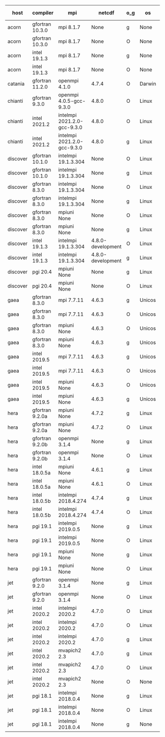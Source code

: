 

| host     | compiler                              | mpi                      | netcdf        | o_g        | os       | build       | u_pass          | u_fail          | s_pass            | s_fail            | e_pass             | e_fail             | nuopc_pass       | nuopc_fail       | artifacts link          |
|----------|---------------------------------------|--------------------------|---------------|------------|----------|-------------|-----------------|-----------------|-------------------|-------------------|--------------------|--------------------|------------------|------------------|-------------------------|
| acorn | gfortran 10.3.0 | mpi 8.1.7  | None  | g | None | FAIL | None | None | None | None | None | None | None | None | <a href="https://github.com/esmf-org/esmf-test-artifacts/tree/7005a80218c76cc72a705f77638c2cd0fffa931c/develop/gfortran/10.3.0/g/mpi/8.1.7" target="_blank">7005a80</a> | 
| acorn | gfortran 10.3.0 | mpi 8.1.7  | None  | O | None | FAIL | None | None | None | None | None | None | None | None | <a href="https://github.com/esmf-org/esmf-test-artifacts/tree/ebdcda1d7d738476f84e25fcd91338e860d80b39/develop/gfortran/10.3.0/O/mpi/8.1.7" target="_blank">ebdcda1</a> | 
| acorn | intel 19.1.3 | mpi 8.1.7  | None  | g | None | FAIL | None | None | None | None | None | None | None | None | <a href="https://github.com/esmf-org/esmf-test-artifacts/tree/27be80646af71c09981f21fd3782356531a7f316/develop/intel/19.1.3/g/mpi/8.1.7" target="_blank">27be806</a> | 
| acorn | intel 19.1.3 | mpi 8.1.7  | None  | O | None | FAIL | None | None | None | None | None | None | None | None | <a href="https://github.com/esmf-org/esmf-test-artifacts/tree/3540eec4c456dab52cb43e8a266c9c9284cc1a2c/develop/intel/19.1.3/O/mpi/8.1.7" target="_blank">3540eec</a> | 
| catania | gfortran 11.2.0 | openmpi 4.1.0  | 4.7.4  | O | Darwin | PASS | None | None | None | None | None | None | None | None | <a href="https://github.com/esmf-org/esmf-test-artifacts/tree/9b528af4b03f4f16a3f482fe78a32646267ea3ff/develop/gfortran/11.2.0/O/openmpi/4.1.0" target="_blank">9b528af</a> | 
| chianti | gfortran 9.3.0 | openmpi 4.0.5-gcc-9.3.0  | 4.8.0  | O | Linux | PASS | None | None | None | None | None | None | None | None | <a href="https://github.com/esmf-org/esmf-test-artifacts/tree/8bb567d3724898e7e23def6ea5e4521f8bc68b50/develop/gfortran/9.3.0/O/openmpi/4.0.5-gcc-9.3.0" target="_blank">8bb567d</a> | 
| chianti | intel 2021.2 | intelmpi 2021.2.0-gcc-9.3.0  | 4.8.0  | O | Linux | PASS | 13873 | 0 | 49 | 0 | 80 | 0 | 52 | 0 | <a href="https://github.com/esmf-org/esmf-test-artifacts/tree/7eabf1a6df627a19ee895a0a6e2bc9566cc6bfa0/develop/intel/2021.2/O/intelmpi/2021.2.0-gcc-9.3.0" target="_blank">7eabf1a</a> | 
| chianti | intel 2021.2 | intelmpi 2021.2.0-gcc-9.3.0  | 4.8.0  | g | Linux | PASS | 13873 | 0 | 49 | 0 | 80 | 0 | 52 | 0 | <a href="https://github.com/esmf-org/esmf-test-artifacts/tree/097ef0a93db64b88c602581e0f1f04b247e1fa61/develop/intel/2021.2/g/intelmpi/2021.2.0-gcc-9.3.0" target="_blank">097ef0a</a> | 
| discover | gfortran 10.1.0 | intelmpi 19.1.3.304  | None  | O | Linux | PASS | 13858 | 15 | 49 | 0 | 80 | 0 | 52 | 0 | <a href="https://github.com/esmf-org/esmf-test-artifacts/tree/e8342c420ab48101d608263e633832f42b770b11/develop/gfortran/10.1.0/O/intelmpi/19.1.3.304" target="_blank">e8342c4</a> | 
| discover | gfortran 10.1.0 | intelmpi 19.1.3.304  | None  | g | Linux | PASS | 13858 | 15 | 49 | 0 | 80 | 0 | 52 | 0 | <a href="https://github.com/esmf-org/esmf-test-artifacts/tree/9a5d2f4971289f4c6aab193c86c1b64f328bf2bf/develop/gfortran/10.1.0/g/intelmpi/19.1.3.304" target="_blank">9a5d2f4</a> | 
| discover | gfortran 8.3.0 | intelmpi 19.1.3.304  | None  | O | Linux | PASS | 13858 | 15 | 49 | 0 | 80 | 0 | 52 | 0 | <a href="https://github.com/esmf-org/esmf-test-artifacts/tree/4a43b53ee4e722d7875d438517ee8d306ddb78e2/develop/gfortran/8.3.0/O/intelmpi/19.1.3.304" target="_blank">4a43b53</a> | 
| discover | gfortran 8.3.0 | intelmpi 19.1.3.304  | None  | g | Linux | PASS | 13858 | 15 | 49 | 0 | 80 | 0 | 52 | 0 | <a href="https://github.com/esmf-org/esmf-test-artifacts/tree/0ada3ee9ba9afad90b08ef2739beb2fd7a0b0221/develop/gfortran/8.3.0/g/intelmpi/19.1.3.304" target="_blank">0ada3ee</a> | 
| discover | gfortran 8.3.0 | mpiuni None  | None  | O | Linux | PASS | 12317 | 0 | 8 | 0 | 43 | 0 | None | None | <a href="https://github.com/esmf-org/esmf-test-artifacts/tree/8394f98bbe48f420189567a0b9935073a332dfd4/develop/gfortran/8.3.0/O/mpiuni/None" target="_blank">8394f98</a> | 
| discover | gfortran 8.3.0 | mpiuni None  | None  | g | Linux | PASS | 12317 | 0 | 8 | 0 | 43 | 0 | None | None | <a href="https://github.com/esmf-org/esmf-test-artifacts/tree/a64831b9079f7ad3b0fd1fc49fd14402e670f72d/develop/gfortran/8.3.0/g/mpiuni/None" target="_blank">a64831b</a> | 
| discover | intel 19.1.3 | intelmpi 19.1.3.304  | 4.8.0-development  | O | Linux | PASS | 13873 | 0 | 49 | 0 | 80 | 0 | 52 | 0 | <a href="https://github.com/esmf-org/esmf-test-artifacts/tree/47d0e17e0b4fb2f61c9baf49248d9b6a809f277f/develop/intel/19.1.3/O/intelmpi/19.1.3.304" target="_blank">47d0e17</a> | 
| discover | intel 19.1.3 | intelmpi 19.1.3.304  | 4.8.0-development  | g | Linux | PASS | 13873 | 0 | 49 | 0 | 80 | 0 | 52 | 0 | <a href="https://github.com/esmf-org/esmf-test-artifacts/tree/5b9288520c3f443665ad0e20bb10f778c0ab9352/develop/intel/19.1.3/g/intelmpi/19.1.3.304" target="_blank">5b92885</a> | 
| discover | pgi 20.4 | mpiuni None  | None  | g | Linux | PASS | 11692 | 625 | 4 | 4 | 40 | 3 | None | None | <a href="https://github.com/esmf-org/esmf-test-artifacts/tree/b829d97d753599f8cc95c2b87d69523362603657/develop/pgi/20.4/g/mpiuni/None" target="_blank">b829d97</a> | 
| discover | pgi 20.4 | mpiuni None  | None  | O | Linux | PASS | 11692 | 625 | 6 | 2 | 40 | 3 | None | None | <a href="https://github.com/esmf-org/esmf-test-artifacts/tree/3396befa31b652fa515b763633e146ab85efd719/develop/pgi/20.4/O/mpiuni/None" target="_blank">3396bef</a> | 
| gaea | gfortran 8.3.0 | mpi 7.7.11  | 4.6.3  | g | Unicos | PASS | 13872 | 1 | 49 | 0 | 80 | 0 | 47 | 5 | <a href="https://github.com/esmf-org/esmf-test-artifacts/tree/e094939e3ab663c07cb28db3f7fb73f4cbfacf04/develop/gfortran/8.3.0/g/mpi/7.7.11" target="_blank">e094939</a> | 
| gaea | gfortran 8.3.0 | mpi 7.7.11  | 4.6.3  | O | Unicos | PASS | 13872 | 1 | 49 | 0 | 80 | 0 | 47 | 5 | <a href="https://github.com/esmf-org/esmf-test-artifacts/tree/b5dc4edd56583e6c47fcf61dad400d6f38bdf07d/develop/gfortran/8.3.0/O/mpi/7.7.11" target="_blank">b5dc4ed</a> | 
| gaea | gfortran 8.3.0 | mpiuni None  | 4.6.3  | O | Unicos | PASS | 12317 | 0 | 8 | 0 | 43 | 0 | None | None | <a href="https://github.com/esmf-org/esmf-test-artifacts/tree/3022fd7457fa66eb3487fd6f771caf0acf1e95cb/develop/gfortran/8.3.0/O/mpiuni/None" target="_blank">3022fd7</a> | 
| gaea | gfortran 8.3.0 | mpiuni None  | 4.6.3  | g | Unicos | PASS | 12317 | 0 | 8 | 0 | 43 | 0 | None | None | <a href="https://github.com/esmf-org/esmf-test-artifacts/tree/921058de7e5089786fd1c2e3fc036b83b0f3da5d/develop/gfortran/8.3.0/g/mpiuni/None" target="_blank">921058d</a> | 
| gaea | intel 2019.5 | mpi 7.7.11  | 4.6.3  | g | Unicos | PASS | 13858 | 15 | 49 | 0 | 80 | 0 | 47 | 5 | <a href="https://github.com/esmf-org/esmf-test-artifacts/tree/bcdb10b6f05225f045859b767844912c8b553696/develop/intel/2019.5/g/mpi/7.7.11" target="_blank">bcdb10b</a> | 
| gaea | intel 2019.5 | mpi 7.7.11  | 4.6.3  | O | Unicos | PASS | 13858 | 15 | 49 | 0 | 80 | 0 | 47 | 5 | <a href="https://github.com/esmf-org/esmf-test-artifacts/tree/2277bf1f4a6892b2bc26ff886f48d410894eb69c/develop/intel/2019.5/O/mpi/7.7.11" target="_blank">2277bf1</a> | 
| gaea | intel 2019.5 | mpiuni None  | 4.6.3  | O | Unicos | PASS | 12302 | 15 | 8 | 0 | 43 | 0 | None | None | <a href="https://github.com/esmf-org/esmf-test-artifacts/tree/410037699409331d4dfb0da86eccaefcce93dd15/develop/intel/2019.5/O/mpiuni/None" target="_blank">4100376</a> | 
| gaea | intel 2019.5 | mpiuni None  | 4.6.3  | g | Unicos | PASS | 12302 | 15 | 8 | 0 | 43 | 0 | None | None | <a href="https://github.com/esmf-org/esmf-test-artifacts/tree/525c66aab3a24db7b13011224b74689ef8cb73be/develop/intel/2019.5/g/mpiuni/None" target="_blank">525c66a</a> | 
| hera | gfortran 9.2.0a | mpiuni None  | 4.7.2  | g | Linux | PASS | 12317 | 0 | 8 | 0 | 43 | 0 | None | None | <a href="https://github.com/esmf-org/esmf-test-artifacts/tree/a9be08c5b49ed23033547a2e243c7f4457e1f611/develop/gfortran/9.2.0a/g/mpiuni/None" target="_blank">a9be08c</a> | 
| hera | gfortran 9.2.0a | mpiuni None  | 4.7.2  | O | Linux | PASS | 12317 | 0 | 8 | 0 | 43 | 0 | None | None | <a href="https://github.com/esmf-org/esmf-test-artifacts/tree/f7833dfe5b02b59c603eda2280f07b7a589adfd6/develop/gfortran/9.2.0a/O/mpiuni/None" target="_blank">f7833df</a> | 
| hera | gfortran 9.2.0b | openmpi 3.1.4  | None  | g | Linux | PASS | 13873 | 0 | 49 | 0 | 80 | 0 | 52 | 0 | <a href="https://github.com/esmf-org/esmf-test-artifacts/tree/7054c6201db8e38fa9e14d71d30c0586da95f902/develop/gfortran/9.2.0b/g/openmpi/3.1.4" target="_blank">7054c62</a> | 
| hera | gfortran 9.2.0b | openmpi 3.1.4  | None  | O | Linux | PASS | 13873 | 0 | 49 | 0 | 80 | 0 | 52 | 0 | <a href="https://github.com/esmf-org/esmf-test-artifacts/tree/294025454b39fd18601a27423c38e6d863cf6e25/develop/gfortran/9.2.0b/O/openmpi/3.1.4" target="_blank">2940254</a> | 
| hera | intel 18.0.5a | mpiuni None  | 4.6.1  | g | Linux | PASS | 12317 | 0 | 8 | 0 | 43 | 0 | None | None | <a href="https://github.com/esmf-org/esmf-test-artifacts/tree/fe4d808c591c709367cf2b2ddf9d88fe1a0384a6/develop/intel/18.0.5a/g/mpiuni/None" target="_blank">fe4d808</a> | 
| hera | intel 18.0.5a | mpiuni None  | 4.6.1  | O | Linux | PASS | 12317 | 0 | 8 | 0 | 43 | 0 | None | None | <a href="https://github.com/esmf-org/esmf-test-artifacts/tree/e5582987592eeed177a1e31f9b7b7ee5bea186f8/develop/intel/18.0.5a/O/mpiuni/None" target="_blank">e558298</a> | 
| hera | intel 18.0.5b | intelmpi 2018.4.274  | 4.7.4  | g | Linux | PASS | 13873 | 0 | 49 | 0 | 80 | 0 | 52 | 0 | <a href="https://github.com/esmf-org/esmf-test-artifacts/tree/3cfbabd2299f92a2abeb264453cffa12d00eebca/develop/intel/18.0.5b/g/intelmpi/2018.4.274" target="_blank">3cfbabd</a> | 
| hera | intel 18.0.5b | intelmpi 2018.4.274  | 4.7.4  | O | Linux | PASS | 13873 | 0 | 49 | 0 | 80 | 0 | 52 | 0 | <a href="https://github.com/esmf-org/esmf-test-artifacts/tree/445c435da90bbae503bf1b2bb09251d77273b57a/develop/intel/18.0.5b/O/intelmpi/2018.4.274" target="_blank">445c435</a> | 
| hera | pgi 19.1 | intelmpi 2019.0.5  | None  | g | Linux | PASS | None | None | None | None | None | None | None | None | <a href="https://github.com/esmf-org/esmf-test-artifacts/tree/947786021bbf65c250547427fc7e47ea33613d07/develop/pgi/19.1/g/intelmpi/2019.0.5" target="_blank">9477860</a> | 
| hera | pgi 19.1 | intelmpi 2019.0.5  | None  | O | Linux | PASS | None | None | None | None | None | None | None | None | <a href="https://github.com/esmf-org/esmf-test-artifacts/tree/f7cc02ac058da00f9f238fcf70bf90c13322fee8/develop/pgi/19.1/O/intelmpi/2019.0.5" target="_blank">f7cc02a</a> | 
| hera | pgi 19.1 | mpiuni None  | None  | g | Linux | PASS | None | None | None | None | None | None | None | None | <a href="https://github.com/esmf-org/esmf-test-artifacts/tree/b0215c83a079de73df9747796949a6a6061da6a7/develop/pgi/19.1/g/mpiuni/None" target="_blank">b0215c8</a> | 
| hera | pgi 19.1 | mpiuni None  | None  | O | Linux | PASS | None | None | None | None | None | None | None | None | <a href="https://github.com/esmf-org/esmf-test-artifacts/tree/d67db5f397041ea0a222432c29a18c25833f9527/develop/pgi/19.1/O/mpiuni/None" target="_blank">d67db5f</a> | 
| jet | gfortran 9.2.0 | openmpi 3.1.4  | None  | g | Linux | PASS | 13873 | 0 | 49 | 0 | 80 | 0 | 52 | 0 | <a href="https://github.com/esmf-org/esmf-test-artifacts/tree/7d05e771e4181902d95687e2ef81761a35c24d91/develop/gfortran/9.2.0/g/openmpi/3.1.4" target="_blank">7d05e77</a> | 
| jet | gfortran 9.2.0 | openmpi 3.1.4  | None  | O | Linux | PASS | 13873 | 0 | 49 | 0 | 80 | 0 | 52 | 0 | <a href="https://github.com/esmf-org/esmf-test-artifacts/tree/33ac3cc079af8c956c59c6772eb26571e962af90/develop/gfortran/9.2.0/O/openmpi/3.1.4" target="_blank">33ac3cc</a> | 
| jet | intel 2020.2 | intelmpi 2020.2  | 4.7.0  | O | Linux | FAIL | None | None | None | None | None | None | None | None | <a href="https://github.com/esmf-org/esmf-test-artifacts/tree/0dc16371b7a14006a342570ceab519c8aedd89ba/develop/intel/2020.2/O/intelmpi/2020.2" target="_blank">0dc1637</a> | 
| jet | intel 2020.2 | intelmpi 2020.2  | 4.7.0  | O | Linux | PASS | None | None | None | None | None | None | None | None | <a href="https://github.com/esmf-org/esmf-test-artifacts/tree/0dc16371b7a14006a342570ceab519c8aedd89ba/develop/intel/2020.2/O/intelmpi/2020.2" target="_blank">0dc1637</a> | 
| jet | intel 2020.2 | intelmpi 2020.2  | 4.7.0  | g | Linux | PASS | 13873 | 0 | 49 | 0 | 80 | 0 | 52 | 0 | <a href="https://github.com/esmf-org/esmf-test-artifacts/tree/b05b6261ed1004053d8808d5c23a546fef2d824e/develop/intel/2020.2/g/intelmpi/2020.2" target="_blank">b05b626</a> | 
| jet | intel 2020.2 | mvapich2 2.3  | 4.7.0  | g | Linux | FAIL | None | None | None | None | None | None | None | None | <a href="https://github.com/esmf-org/esmf-test-artifacts/tree/4016da55fd2ff342611d2d9dab19ba9c6dc7df46/develop/intel/2020.2/g/mvapich2/2.3" target="_blank">4016da5</a> | 
| jet | intel 2020.2 | mvapich2 2.3  | 4.7.0  | O | Linux | FAIL | None | None | None | None | None | None | None | None | <a href="https://github.com/esmf-org/esmf-test-artifacts/tree/ae1a1d4b6c5c9181154dcb618a843d8f6e68bd2d/develop/intel/2020.2/O/mvapich2/2.3" target="_blank">ae1a1d4</a> | 
| jet | intel 2020.2 | mvapich2 2.3  | None  | O | None | FAIL | None | None | None | None | None | None | None | None | <a href="https://github.com/esmf-org/esmf-test-artifacts/tree/979255308d01e40b7e3a97bcc2f771dfe16b7549/develop/intel/2020.2/O/mvapich2/2.3" target="_blank">9792553</a> | 
| jet | pgi 18.1 | intelmpi 2018.0.4  | None  | g | Linux | FAIL | None | None | None | None | None | None | None | None | <a href="https://github.com/esmf-org/esmf-test-artifacts/tree/2fbff24913c2f30caf0cffdf9aec9c4c2ff2022e/develop/pgi/18.1/g/intelmpi/2018.0.4" target="_blank">2fbff24</a> | 
| jet | pgi 18.1 | intelmpi 2018.0.4  | None  | O | Linux | FAIL | None | None | None | None | None | None | None | None | <a href="https://github.com/esmf-org/esmf-test-artifacts/tree/fbae6db4d0fa90d9b9e2c11d0f0e4ade0eed714a/develop/pgi/18.1/O/intelmpi/2018.0.4" target="_blank">fbae6db</a> | 
| jet | pgi 18.1 | intelmpi 2018.0.4  | None  | g | None | FAIL | None | None | None | None | None | None | None | None | <a href="https://github.com/esmf-org/esmf-test-artifacts/tree/c22228480d4d4b6ec38e89dafb6ed8aae5b0d02d/develop/pgi/18.1/g/intelmpi/2018.0.4" target="_blank">c222284</a> | 

